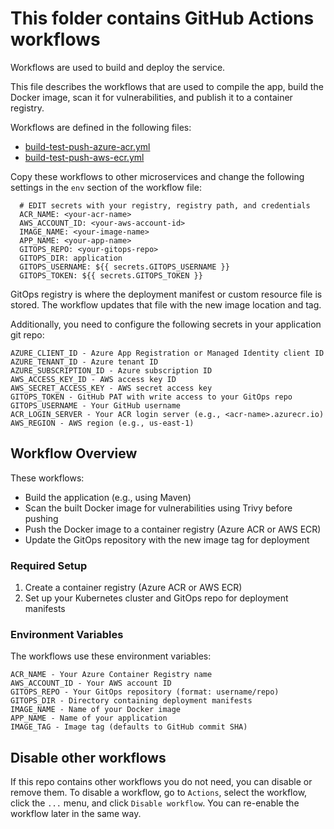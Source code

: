 # This folder contains GitHub Actions workflows

Workflows are used to build and deploy the service.

This file describes the workflows that are used to compile the app, build the Docker image, scan it for vulnerabilities, and publish it to a container registry.

Workflows are defined in the following files:
- [build-test-push-azure-acr.yml](build-test-push-azure-acr.yml)
- [build-test-push-aws-ecr.yml](build-test-push-aws-ecr.yml)

Copy these workflows to other microservices and change the following settings in the `env` section of the workflow file:
```
  # EDIT secrets with your registry, registry path, and credentials
  ACR_NAME: <your-acr-name>
  AWS_ACCOUNT_ID: <your-aws-account-id>
  IMAGE_NAME: <your-image-name>
  APP_NAME: <your-app-name>
  GITOPS_REPO: <your-gitops-repo>
  GITOPS_DIR: application
  GITOPS_USERNAME: ${{ secrets.GITOPS_USERNAME }}
  GITOPS_TOKEN: ${{ secrets.GITOPS_TOKEN }}
```

GitOps registry is where the deployment manifest or custom resource file is stored.
The workflow updates that file with the new image location and tag.

Additionally, you need to configure the following secrets in your application git repo:
```
AZURE_CLIENT_ID - Azure App Registration or Managed Identity client ID
AZURE_TENANT_ID - Azure tenant ID
AZURE_SUBSCRIPTION_ID - Azure subscription ID
AWS_ACCESS_KEY_ID - AWS access key ID
AWS_SECRET_ACCESS_KEY - AWS secret access key
GITOPS_TOKEN - GitHub PAT with write access to your GitOps repo
GITOPS_USERNAME - Your GitHub username
ACR_LOGIN_SERVER - Your ACR login server (e.g., <acr-name>.azurecr.io)
AWS_REGION - AWS region (e.g., us-east-1)
```

## Workflow Overview
These workflows:
- Build the application (e.g., using Maven)
- Scan the built Docker image for vulnerabilities using Trivy before pushing
- Push the Docker image to a container registry (Azure ACR or AWS ECR)
- Update the GitOps repository with the new image tag for deployment

### Required Setup
1. Create a container registry (Azure ACR or AWS ECR)
2. Set up your Kubernetes cluster and GitOps repo for deployment manifests

### Environment Variables
The workflows use these environment variables:
```
ACR_NAME - Your Azure Container Registry name
AWS_ACCOUNT_ID - Your AWS account ID
GITOPS_REPO - Your GitOps repository (format: username/repo)
GITOPS_DIR - Directory containing deployment manifests
IMAGE_NAME - Name of your Docker image
APP_NAME - Name of your application
IMAGE_TAG - Image tag (defaults to GitHub commit SHA)
```

## Disable other workflows
If this repo contains other workflows you do not need, you can disable or remove them.
To disable a workflow, go to `Actions`, select the workflow, click the `...` menu, and click `Disable workflow`.
You can re-enable the workflow later in the same way. 